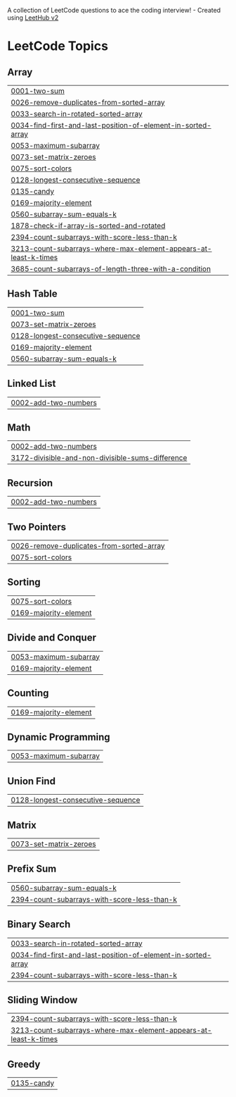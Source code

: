 A collection of LeetCode questions to ace the coding interview! - Created using [LeetHub v2](https://github.com/arunbhardwaj/LeetHub-2.0)
<!---LeetCode Topics Start-->
# LeetCode Topics
## Array
|  |
| ------- |
| [0001-two-sum](https://github.com/moupriyaguin/Leetcode-Problems/tree/master/0001-two-sum) |
| [0026-remove-duplicates-from-sorted-array](https://github.com/moupriyaguin/Leetcode-Problems/tree/master/0026-remove-duplicates-from-sorted-array) |
| [0033-search-in-rotated-sorted-array](https://github.com/moupriyaguin/Leetcode-Problems/tree/master/0033-search-in-rotated-sorted-array) |
| [0034-find-first-and-last-position-of-element-in-sorted-array](https://github.com/moupriyaguin/Leetcode-Problems/tree/master/0034-find-first-and-last-position-of-element-in-sorted-array) |
| [0053-maximum-subarray](https://github.com/moupriyaguin/Leetcode-Problems/tree/master/0053-maximum-subarray) |
| [0073-set-matrix-zeroes](https://github.com/moupriyaguin/Leetcode-Problems/tree/master/0073-set-matrix-zeroes) |
| [0075-sort-colors](https://github.com/moupriyaguin/Leetcode-Problems/tree/master/0075-sort-colors) |
| [0128-longest-consecutive-sequence](https://github.com/moupriyaguin/Leetcode-Problems/tree/master/0128-longest-consecutive-sequence) |
| [0135-candy](https://github.com/moupriyaguin/Leetcode-Problems/tree/master/0135-candy) |
| [0169-majority-element](https://github.com/moupriyaguin/Leetcode-Problems/tree/master/0169-majority-element) |
| [0560-subarray-sum-equals-k](https://github.com/moupriyaguin/Leetcode-Problems/tree/master/0560-subarray-sum-equals-k) |
| [1878-check-if-array-is-sorted-and-rotated](https://github.com/moupriyaguin/Leetcode-Problems/tree/master/1878-check-if-array-is-sorted-and-rotated) |
| [2394-count-subarrays-with-score-less-than-k](https://github.com/moupriyaguin/Leetcode-Problems/tree/master/2394-count-subarrays-with-score-less-than-k) |
| [3213-count-subarrays-where-max-element-appears-at-least-k-times](https://github.com/moupriyaguin/Leetcode-Problems/tree/master/3213-count-subarrays-where-max-element-appears-at-least-k-times) |
| [3685-count-subarrays-of-length-three-with-a-condition](https://github.com/moupriyaguin/Leetcode-Problems/tree/master/3685-count-subarrays-of-length-three-with-a-condition) |
## Hash Table
|  |
| ------- |
| [0001-two-sum](https://github.com/moupriyaguin/Leetcode-Problems/tree/master/0001-two-sum) |
| [0073-set-matrix-zeroes](https://github.com/moupriyaguin/Leetcode-Problems/tree/master/0073-set-matrix-zeroes) |
| [0128-longest-consecutive-sequence](https://github.com/moupriyaguin/Leetcode-Problems/tree/master/0128-longest-consecutive-sequence) |
| [0169-majority-element](https://github.com/moupriyaguin/Leetcode-Problems/tree/master/0169-majority-element) |
| [0560-subarray-sum-equals-k](https://github.com/moupriyaguin/Leetcode-Problems/tree/master/0560-subarray-sum-equals-k) |
## Linked List
|  |
| ------- |
| [0002-add-two-numbers](https://github.com/moupriyaguin/Leetcode-Problems/tree/master/0002-add-two-numbers) |
## Math
|  |
| ------- |
| [0002-add-two-numbers](https://github.com/moupriyaguin/Leetcode-Problems/tree/master/0002-add-two-numbers) |
| [3172-divisible-and-non-divisible-sums-difference](https://github.com/moupriyaguin/Leetcode-Problems/tree/master/3172-divisible-and-non-divisible-sums-difference) |
## Recursion
|  |
| ------- |
| [0002-add-two-numbers](https://github.com/moupriyaguin/Leetcode-Problems/tree/master/0002-add-two-numbers) |
## Two Pointers
|  |
| ------- |
| [0026-remove-duplicates-from-sorted-array](https://github.com/moupriyaguin/Leetcode-Problems/tree/master/0026-remove-duplicates-from-sorted-array) |
| [0075-sort-colors](https://github.com/moupriyaguin/Leetcode-Problems/tree/master/0075-sort-colors) |
## Sorting
|  |
| ------- |
| [0075-sort-colors](https://github.com/moupriyaguin/Leetcode-Problems/tree/master/0075-sort-colors) |
| [0169-majority-element](https://github.com/moupriyaguin/Leetcode-Problems/tree/master/0169-majority-element) |
## Divide and Conquer
|  |
| ------- |
| [0053-maximum-subarray](https://github.com/moupriyaguin/Leetcode-Problems/tree/master/0053-maximum-subarray) |
| [0169-majority-element](https://github.com/moupriyaguin/Leetcode-Problems/tree/master/0169-majority-element) |
## Counting
|  |
| ------- |
| [0169-majority-element](https://github.com/moupriyaguin/Leetcode-Problems/tree/master/0169-majority-element) |
## Dynamic Programming
|  |
| ------- |
| [0053-maximum-subarray](https://github.com/moupriyaguin/Leetcode-Problems/tree/master/0053-maximum-subarray) |
## Union Find
|  |
| ------- |
| [0128-longest-consecutive-sequence](https://github.com/moupriyaguin/Leetcode-Problems/tree/master/0128-longest-consecutive-sequence) |
## Matrix
|  |
| ------- |
| [0073-set-matrix-zeroes](https://github.com/moupriyaguin/Leetcode-Problems/tree/master/0073-set-matrix-zeroes) |
## Prefix Sum
|  |
| ------- |
| [0560-subarray-sum-equals-k](https://github.com/moupriyaguin/Leetcode-Problems/tree/master/0560-subarray-sum-equals-k) |
| [2394-count-subarrays-with-score-less-than-k](https://github.com/moupriyaguin/Leetcode-Problems/tree/master/2394-count-subarrays-with-score-less-than-k) |
## Binary Search
|  |
| ------- |
| [0033-search-in-rotated-sorted-array](https://github.com/moupriyaguin/Leetcode-Problems/tree/master/0033-search-in-rotated-sorted-array) |
| [0034-find-first-and-last-position-of-element-in-sorted-array](https://github.com/moupriyaguin/Leetcode-Problems/tree/master/0034-find-first-and-last-position-of-element-in-sorted-array) |
| [2394-count-subarrays-with-score-less-than-k](https://github.com/moupriyaguin/Leetcode-Problems/tree/master/2394-count-subarrays-with-score-less-than-k) |
## Sliding Window
|  |
| ------- |
| [2394-count-subarrays-with-score-less-than-k](https://github.com/moupriyaguin/Leetcode-Problems/tree/master/2394-count-subarrays-with-score-less-than-k) |
| [3213-count-subarrays-where-max-element-appears-at-least-k-times](https://github.com/moupriyaguin/Leetcode-Problems/tree/master/3213-count-subarrays-where-max-element-appears-at-least-k-times) |
## Greedy
|  |
| ------- |
| [0135-candy](https://github.com/moupriyaguin/Leetcode-Problems/tree/master/0135-candy) |
<!---LeetCode Topics End-->